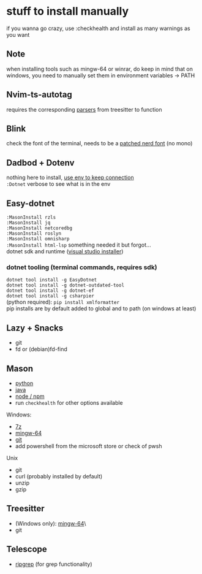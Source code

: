 # stuff to install manually

if you wanna go crazy, use :checkhealth and install as many warnings as you want

## Note
when installing tools such as mingw-64 or winrar, do keep in mind that on windows, you need to manually set them in environment variables -> PATH

## Nvim-ts-autotag
requires the corresponding [parsers](https://github.com/nvim-treesitter/nvim-treesitter?tab=readme-ov-file#supported-languages) from treesitter to function

## Blink
check the font of the terminal, needs to be a [patched nerd font](https://www.nerdfonts.com/font-downloads) (no mono)

## Dadbod + Dotenv
nothing here to install,
[use env to keep connection](https://github.com/kristijanhusak/vim-dadbod-ui)\
```:Dotnet``` verbose to see what is in the env

## Easy-dotnet
```:MasonInstall rzls```\
```:MasonInstall jq```\
```:MasonInstall netcoredbg```\
```:MasonInstall roslyn```\
```:MasonInstall omnisharp```\
```:MasonInstall html-lsp``` something needed it but forgot...\
dotnet sdk and runtime ([visual studio installer](https://visualstudio.microsoft.com/downloads/))
### dotnet tooling (terminal commands, requires sdk)
```dotnet tool install -g EasyDotnet```\
```dotnet tool install -g dotnet-outdated-tool```\
```dotnet tool install -g dotnet-ef```\
```dotnet tool install -g csharpier```\
(python required): ```pip install xmlformatter```\
pip installs are by default added to global and to path (on windows at least)

## Lazy + Snacks
- git
- fd or (debian)fd-find

## Mason
- [python](https://www.python.org/downloads)
- [java](https://www.oracle.com/java/technologies/downloads)
- [node / npm](https://nodejs.org/en/download)
- run ```checkhealth``` for other options available

Windows:
- [7z](https://7-zip.org/)
- [mingw-64](https://www.mingw-w64.org/downloads)
- [git](https://git-scm.com/downloads)
- add powershell from the microsoft store or check of pwsh

Unix
- git
- curl (probably installed by default)
- unzip
- gzip

## Treesitter
- (Windows only): [mingw-64](https://www.mingw-w64.org/downloads)\
- git

## Telescope
- [ripgrep](https://github.com/BurntSushi/ripgrep) (for grep functionality)
